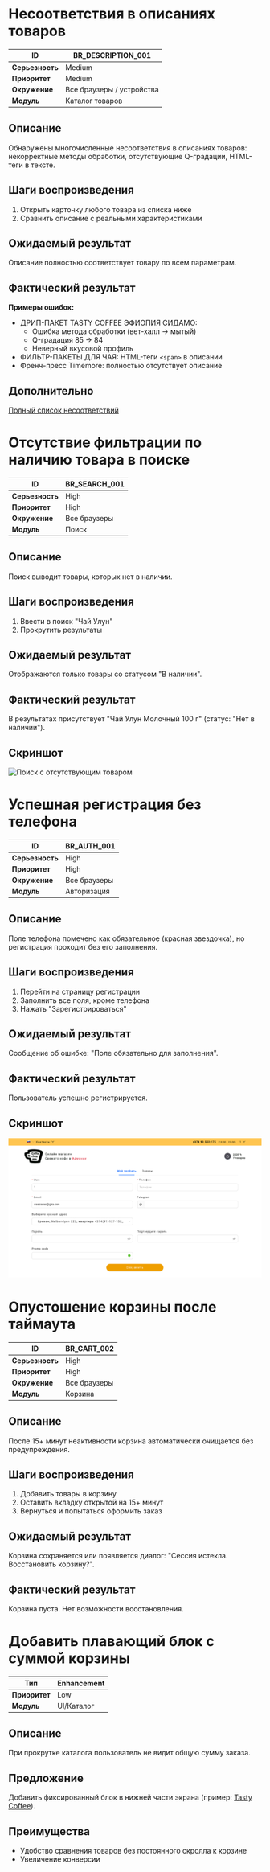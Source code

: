# Несоответствия в описаниях товаров
| **ID**               | BR_DESCRIPTION_001       |
|----------------------|--------------------------|
| **Серьезность**      | Medium                   |
| **Приоритет**        | Medium                   |
| **Окружение**        | Все браузеры / устройства|
| **Модуль**           | Каталог товаров          |
## Описание
Обнаружены многочисленные несоответствия в описаниях товаров: некорректные методы обработки, отсутствующие Q-градации, HTML-теги в тексте.
## Шаги воспроизведения
1. Открыть карточку любого товара из списка ниже
2. Сравнить описание с реальными характеристиками
## Ожидаемый результат
Описание полностью соответствует товару по всем параметрам.
## Фактический результат
**Примеры ошибок:**
- ДРИП-ПАКЕТ TASTY COFFEE ЭФИОПИЯ СИДАМО:  
  - Ошибка метода обработки (вет-халл → мытый)  
  - Q-градация 85 → 84  
  - Неверный вкусовой профиль  
- ФИЛЬТР-ПАКЕТЫ ДЛЯ ЧАЯ: HTML-теги `<span>` в описании  
- Френч-пресс Timemore: полностью отсутствует описание
## Дополнительно
[Полный список несоответствий](https://github.com/pilafme/test-coffochka-website/tree/main/corrections)



# Отсутствие фильтрации по наличию товара в поиске
| **ID**               | BR_SEARCH_001            |
|----------------------|--------------------------|
| **Серьезность**      | High                     |
| **Приоритет**        | High                     |
| **Окружение**        | Все браузеры             |
| **Модуль**           | Поиск                    |
## Описание
Поиск выводит товары, которых нет в наличии.
## Шаги воспроизведения
1. Ввести в поиск "Чай Улун"
2. Прокрутить результаты
## Ожидаемый результат
Отображаются только товары со статусом "В наличии".
## Фактический результат
В результатах присутствует "Чай Улун Молочный 100 г" (статус: "Нет в наличии").
## Скриншот
![Поиск с отсутствующим товаром](https://github.com/pilafme/test-coffochka-website/blob/main/screenshots/search_bug.png)



# Успешная регистрация без телефона
| **ID**               | BR_AUTH_001              |
|----------------------|--------------------------|
| **Серьезность**      | High                     |
| **Приоритет**        | High                     |
| **Окружение**        | Все браузеры             |
| **Модуль**           | Авторизация              |
## Описание
Поле телефона помечено как обязательное (красная звездочка), но регистрация проходит без его заполнения.
## Шаги воспроизведения
1. Перейти на страницу регистрации
2. Заполнить все поля, кроме телефона
3. Нажать "Зарегистрироваться"
## Ожидаемый результат
Сообщение об ошибке: "Поле обязательно для заполнения".
## Фактический результат
Пользователь успешно регистрируется.
## Скриншот
![Регистрация без телефона](https://github.com/pilafme/test-coffochka-website/blob/main/screenshots/registration_without_mobile.png)



# Опустошение корзины после таймаута
| **ID**               | BR_CART_002              |
|----------------------|--------------------------|
| **Серьезность**      | High                     |
| **Приоритет**        | High                     |
| **Окружение**        | Все браузеры             |
| **Модуль**           | Корзина                  |
## Описание
После 15+ минут неактивности корзина автоматически очищается без предупреждения.
## Шаги воспроизведения
1. Добавить товары в корзину
2. Оставить вкладку открытой на 15+ минут
3. Вернуться и попытаться оформить заказ
## Ожидаемый результат
Корзина сохраняется или появляется диалог: "Сессия истекла. Восстановить корзину?".
## Фактический результат
Корзина пуста. Нет возможности восстановления.



# Добавить плавающий блок с суммой корзины
| **Тип**              | Enhancement              |
|----------------------|--------------------------|
| **Приоритет**        | Low                      |
| **Модуль**           | UI/Каталог               |
## Описание
При прокрутке каталога пользователь не видит общую сумму заказа.
## Предложение
Добавить фиксированный блок в нижней части экрана (пример: [Tasty Coffee](https://shop.tastycoffee.ru)).
## Преимущества
- Удобство сравнения товаров без постоянного скролла к корзине
- Увеличение конверсии
